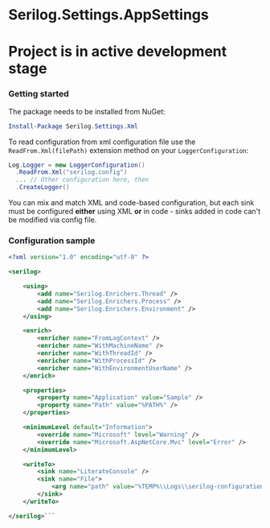 # Serilog.Settings.AppSettings 

<!-- [![Build status](https://ci.appveyor.com/api/projects/status/lpkpthfap819flva?svg=true)](https://ci.appveyor.com/project/serilog/serilog-settings-appsettings) [![NuGet Version](http://img.shields.io/nuget/v/Serilog.Settings.AppSettings.svg?style=flat)](https://www.nuget.org/packages/Serilog.Settings.AppSettings/)
An XML config reader for [Serilog](https://serilog.net). -->

# Project is in active development stage

### Getting started

The package needs to be installed from NuGet:

```powershell
Install-Package Serilog.Settings.Xml
```

To read configuration from xml configuration file use the `ReadFrom.Xml(filePath)` extension method on your `LoggerConfiguration`:

```csharp
Log.Logger = new LoggerConfiguration()
  .ReadFrom.Xml("serilog.config")
  ... // Other configuration here, then
  .CreateLogger()
```

You can mix and match XML and code-based configuration, but each sink must be configured **either** using XML **or** in code - sinks added in code can't be modified via config file.
    
### Configuration sample

```xml
<?xml version="1.0" encoding="utf-8" ?>

<serilog>

    <using>
        <add name="Serilog.Enrichers.Thread" />
        <add name="Serilog.Enrichers.Process" />
        <add name="Serilog.Enrichers.Environment" />
    </using>

    <enrich>
        <enricher name="FromLogContext" />
        <enricher name="WithMachineName" />
        <enricher name="WithThreadId" />
        <enricher name="WithProcessId" />
        <enricher name="WithEnvironmentUserName" />
    </enrich>

    <properties>
        <property name="Application" value="Sample" />
        <property name="Path" value="%PATH%" />
    </properties>

    <minimumLevel default="Information">
        <override name="Microsoft" level="Warning" />
        <override name="Microsoft.AspNetCore.Mvc" level="Error" />
    </minimumLevel>

    <writeTo>
        <sink name="LiterateConsole" />
        <sink name="File">
            <arg name="path" value="%TEMP%\\Logs\\serilog-configuration-sample.txt" />
        </sink>
    </writeTo>

</serilog>```
